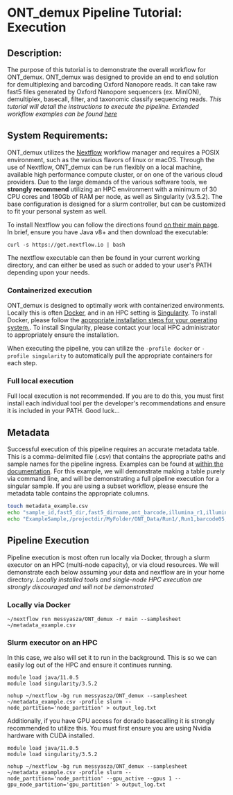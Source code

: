 # ONT_demux Pipeline Tutorial: Execution
## Description:
The purpose of this tutorial is to demonstrate the overall workflow for ONT_demux. ONT_demux was designed to provide an end to end solution for demultiplexing and barcoding Oxford Nanopore reads. It can take raw fast5 files generated by Oxford Nanopore sequencers (ex. MinION), demultiplex, basecall, filter, and taxonomic classify sequencing reads. 
*This tutorial will detail the instructions to execute the pipeline. Extended workflow examples can be found [here]()*

## System Requirements:
ONT_demux utilizes the [Nextflow](https://www.nextflow.io/) workflow manager and requires a POSIX environment, such as the various flavors of linux or macOS. Through the use of Nextflow, ONT_demux can be run flexibly on a local machine, available high performance compute cluster, or on one of the various cloud providers. Due to the large demands of the various software tools, we **strongly recommend** utilizing an HPC environment with a minimum of 30 CPU cores and 180Gb of RAM per node, as well as Singularity (v3.5.2). The base configuration is designed for a slurm controller, but can be customized to fit your personal system as well. 

To install Nextflow you can follow the directions found [on their main page](https://www.nextflow.io/). In brief, ensure you have Java v8+ and then download the executable:
```
curl -s https://get.nextflow.io | bash
```
The nextflow executable can then be found in your current working directory, and can either be used as such or added to your user's PATH depending upon your needs. 
### Containerized execution
ONT_demux is designed to optimally work with containerized environments. Locally this is often [Docker](https://www.docker.com/), and in an HPC setting is [Singularity](https://sylabs.io/singularity/). To install Docker, please follow the [appropriate installation steps for your operating system.](https://docs.docker.com/get-docker/). To install Singularity, please contact your local HPC administrator to appropriately ensure the installation. 

When executing the pipeline, you can utilize the ```-profile docker``` or ```-profile singularity``` to automatically pull the appropriate containers for each step. 

### Full local execution
Full local execution is not recommended. If you are to do this, you must first install each individual tool per the developer's recommendations and ensure it is included in your PATH. Good luck...

## Metadata
Successful execution of this pipeline requires an accurate metadata table. This is a comma-delimited file (.csv) that contains the appropriate paths and sample names for the pipeline ingress. Examples can be found at [within the documentation](https://github.com/alemenze/bact-builder/tree/main/docs/metadata_examples). For this example, we will demonstrate making a table purely via command line, and will be demonstrating a full pipeline execution for a singular sample. If you are using a subset workflow, please ensure the metadata table contains the appropriate columns. 

```bash
touch metadata_example.csv
echo "sample_id,fast5_dir,fast5_dirname,ont_barcode,illumina_r1,illumina_r2" >> metadata_example.csv
echo "ExampleSample,/projectdir/MyFolder/ONT_Data/Run1/,Run1,barcode05,/projectdir/MyFolder/IlluminaData/ExampleSample_R1.fastq.gz,/projectdir/MyFolder/IlluminaData/ExampleSample_R2.fastq.gz" >> metadata_example.csv
```

## Pipeline Execution
Pipeline execution is most often run locally via Docker, through a slurm executor on an HPC (multi-node capacity), or via cloud resources. We will demonstrate each below assuming your data and nextflow are in your home directory. *Locally installed tools and single-node HPC execution are strongly discouraged and will not be demonstrated*

### Locally via Docker
```
~/nextflow run messyasza/ONT_demux -r main --samplesheet ~/metadata_example.csv
```

### Slurm executor on an HPC
In this case, we also will set it to run in the background. This is so we can easily log out of the HPC and ensure it continues running. 
```
module load java/11.0.5
module load singularity/3.5.2

nohup ~/nextflow -bg run messyasza/ONT_demux --samplesheet ~/metadata_example.csv -profile slurm --node_partition='node_partition' > output_log.txt
```

Additionally, if you have GPU access for dorado basecalling it is strongly recommended to utilize this. You must first ensure you are using Nvidia hardware with CUDA installed. 
```
module load java/11.0.5
module load singularity/3.5.2

nohup ~/nextflow -bg run messyasza/ONT_demux --samplesheet ~/metadata_example.csv -profile slurm --node_partition='node_partition' --gpu_active --gpus 1 --gpu_node_partition='gpu_partition' > output_log.txt
```
